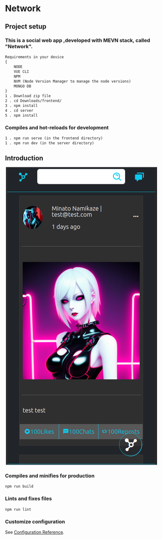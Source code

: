 # Network

## Project setup

### This is a social web app ,developed with MEVN stack, called "Network".

```
Requirements in your device
{
    NODE
    VUE CLI
    NPM
    NVM (Node Version Manager to manage the node versions)
    MONGO DB
}
1 . Download zip file
2 . cd Downloads/frontend/
3 . npm install
4 . cd server
5 . npm install
```

### Compiles and hot-reloads for development

```
1 . npm run serve (in the frontend directory)
1 . npm run dev (in the server directory)
```

## Introduction

<p align="center">
  <img src="./Introduction/1.png" alt="Image description">
</p>

### Compiles and minifies for production

```
npm run build
```

### Lints and fixes files

```
npm run lint
```

### Customize configuration

See [Configuration Reference](https://cli.vuejs.org/config/).
